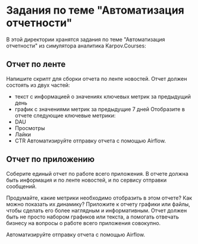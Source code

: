 # Задания по теме "Автоматизация отчетности"

В этой директории хранятся задания по теме "Автоматизация отчетности" из симулятора аналитика Karpov.Courses:   

## Отчет по ленте
Напишите скрипт для сборки отчета по ленте новостей. Отчет должен состоять из двух частей:
 - текст с информацией о значениях ключевых метрик за предыдущий день
 - график с значениями метрик за предыдущие 7 дней
Отобразите в отчете следующие ключевые метрики: 
- DAU 
- Просмотры
- Лайки
- CTR
Автоматизируйте отправку отчета с помощью Airflow. 

## Отчет по приложению
Соберите единый отчет по работе всего приложения. В отчете должна быть информация и по ленте новостей, и по сервису отправки сообщений. 

Продумайте, какие метрики необходимо отобразить в этом отчете? Как можно показать их динамику?  Приложите к отчету графики или файлы, чтобы сделать его более наглядным и информативным. Отчет должен быть не просто набором графиков или текста, а помогать отвечать бизнесу на вопросы о работе всего приложения совокупно. 

Автоматизируйте отправку отчета с помощью Airflow. 